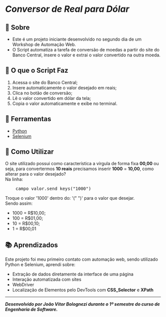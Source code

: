 <h1><strong><em>Conversor de Real para Dólar</em></strong></h1>

## 📕 Sobre

- Este é um projeto iniciante desenvolvido no segundo dia de um Workshop de Automação Web. 
- O Script automatiza a tarefa de conversão de moedas a partir do site do Banco Central, insere o valor e extrai o valor convertido na outra moeda.

## 🔁 O que o Script Faz

1. Acessa o site do Banco Central;<br>
2. Insere automaticamente o valor desejado em reais;<br>
3. Clica no botão de conversão;<br>
4. Lê o valor convertido em dólar da tela;<br>
5. Copia o valor automaticamente e exibe no terminal.<br>

## 🔨 Ferramentas

- [Python](https://www.python.org/)
- [Selenium](https://www.selenium.dev/)

##  🔹 Como Utilizar

O site utilizado possui como característica a vírgula de forma fixa **00,00** ou seja, para convertermos **10 reais** precisamos inserir **1000** = **10,00**, como alterar para o valor desejado?<br>
Na linha:<br>
<pre>
    campo_valor.send_keys("1000")
</pre>
Troque o valor '1000' dentro do: '(" ")' para o valor que desejar.<br> 
Sendo assim:<br>
- 1000 = R$10,00;
- 100 = R$01,00;
- 10 = R$00,10;
- 1 = R$00,01

## 📚 Aprendizados

Este projeto foi meu primeiro contato com automação web, sendo utilizado Python e Selenium, aprendi sobre:

- Extração de dados diretamente da interface de uma página
- Interação automatizada com sites
- WebDriver
- Localização de Elementos pelo DevTools com **CSS_Selector** e **XPath**<br>

---

***Desenvolvido por João Vitor Bolognezi durante o 1º semestre do curso de Engenharia de Software.***

